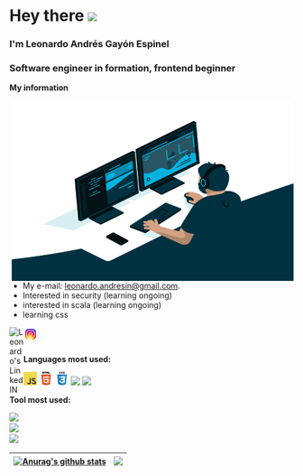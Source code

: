 # Hey there <img src="https://media.giphy.com/media/hvRJCLFzcasrR4ia7z/giphy.gif" width="24px">


### I'm Leonardo Andrés Gayón Espinel
### Software engineer in formation, frontend beginner



**My information**

<img align="right" alt="GIF" src="https://raw.githubusercontent.com/XcodeAndX/XcodeAndX/main/code.gif" width="500" height="320" />

- My e-mail: [leonardo.andresin@gmail.com](mailto:leonardo.andresin@gmail.com).
- Interested in security (learning ongoing)
- interested in scala (learning ongoing)
- learning css

</a>
<a href="https://www.linkedin.com/in/leonardo-andres-gayon-espinel-25a58315b/">
  <img align="left" alt="Leonardo's LinkedIN" width="25px" src="https://raw.githubusercontent.com/peterthehan/peterthehan/master/assets/linkedin.svg" />
</a>
<a href="https://www.instagram.com/leoandres2002/">
  <img align="left" alt="Leonardo's Instagram" width="25px" src="https://raw.githubusercontent.com/XcodeAndX/XcodeAndX/94f812fe76b32e7875fd0600f221a586fa2b11b5/icons8-instagram.svg" />
</a>

<br/>

<br/>

**Languages most used:**

<code><img height = "24" src="https://raw.githubusercontent.com/github/explore/80688e429a7d4ef2fca1e82350fe8e3517d3494d/topics/javascript/javascript.png"></code>
<code><img height = "24" src="https://raw.githubusercontent.com/github/explore/80688e429a7d4ef2fca1e82350fe8e3517d3494d/topics/html/html.png"></code>
<code><img height = "24" src="https://raw.githubusercontent.com/github/explore/80688e429a7d4ef2fca1e82350fe8e3517d3494d/topics/css/css.png"></code>
<code><img height = "24" src="https://img.icons8.com/nolan/64/java-coffee-cup-logo.png"></code>
<code><img height = "24" src= "https://img.icons8.com/dusk/64/000000/scala.png"></code>
<br/>

**Tool most used:**

<code><img height = "25" src= "https://img.icons8.com/color/48/000000/intellij-idea.png"> </code>
<code><img height = "25" src= "https://img.icons8.com/color/48/000000/visual-studio-code-2019.png"> </code>
<code><img height = "24" src="https://img.icons8.com/color/48/000000/adobe-premiere-pro--v1.png"> </code>


| <a href="https://github.com/anuraghazra/github-readme-stats"><img align="center" src="https://github-readme-stats.vercel.app/api?username=XcodeAndX&show_icons=true&include_all_commits=true&theme=tokyonight&hide_border=true" alt="Anurag's github stats" /></a> | <a href="https://github.com/anuraghazra/github-readme-stats"><img align="center" src="https://github-readme-stats.vercel.app/api/top-langs/?username=XcodeAndX&layout=compact&theme=tokyonight&hide_border=true" /></a> |
| ------------- | ------------- |
